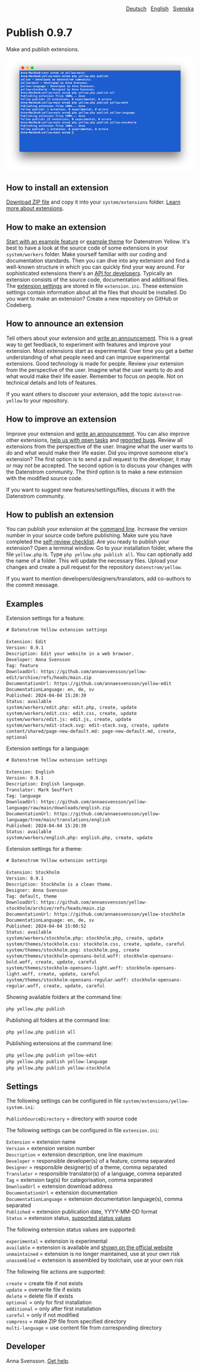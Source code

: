 <p align="right"><a href="README-de.md">Deutsch</a> &nbsp; <a href="README.md">English</a> &nbsp; <a href="README-sv.md">Svenska</a></p>

# Publish 0.9.7

Make and publish extensions.

<p align="center"><img src="SCREENSHOT.png" alt="Screenshot"></p>

## How to install an extension

[Download ZIP file](https://github.com/annaesvensson/yellow-publish/archive/refs/heads/main.zip) and copy it into your `system/extensions` folder. [Learn more about extensions](https://github.com/annaesvensson/yellow-update).

## How to make an extension

[Start with an example feature](https://github.com/datenstrom/yellow-newfeature) or [example theme](https://github.com/datenstrom/yellow-newtheme) for Datenstrom Yellow. It's best to have a look at the source code of some extensions in your `system/workers` folder. Make yourself familiar with our coding and documentation standards. Then you can dive into any extension and find a well-known structure in which you can quickly find your way around. For sophisticated extensions there's an [API for developers](https://datenstrom.se/yellow/help/api-for-developers). Typically an extension consists of the source code, documentation and additional files. The [extension settings](#settings) are stored in file `extension.ini`. These extension settings contain information about all the files that should be installed. Do you want to make an extension? Create a new repository on GitHub or Codeberg.

## How to announce an extension

Tell others about your extension and [write an announcement](https://github.com/datenstrom/community/discussions/categories/write-an-announcement). This is a great way to get feedback, to experiment with features and improve your extension. Most extensions start as experimental. Over time you get a better understanding of what people need and can improve experimental extensions. Good technology is made for people. Review your extension from the perspective of the user. Imagine what the user wants to do and what would make their life easier. Remember to focus on people. Not on technical details and lots of features.

If you want others to discover your extension, add the topic `datenstrom-yellow` to your repository.

## How to improve an extension

Improve your extension and [write an announcement](https://github.com/datenstrom/community/discussions/categories/write-an-announcement). You can also improve other extensions, [help us with open tasks](https://github.com/datenstrom/yellow/blob/main/TASKLIST.md) and [reported bugs](https://github.com/datenstrom/community/discussions/categories/report-a-bug). Review all extensions from the perspective of the user. Imagine what the user wants to do and what would make their life easier. Did you improve someone else's extension? The first option is to send a pull request to the developer, it may or may not be accepted. The second option is to discuss your changes with the Datenstrom community. The third option is to make a new extension with the modified source code.

If you want to suggest new features/settings/files, discuss it with the Datenstrom community.

## How to publish an extension

You can publish your extension at the [command line](https://github.com/annaesvensson/yellow-core). Increase the version number in your source code before publishing. Make sure you have completed the [self-review checklist](self-review-checklist.md). Are you ready to publish your extension? Open a terminal window. Go to your installation folder, where the file `yellow.php` is. Type `php yellow.php publish all`. You can optionally add the name of a folder. This will update the necessary files. Upload your changes and create a pull request for the repository `datenstrom/yellow`.

If you want to mention developers/designers/translators, add co-authors to the commit message.

## Examples

Extension settings for a feature:

~~~
# Datenstrom Yellow extension settings

Extension: Edit
Version: 0.9.1
Description: Edit your website in a web browser.
Developer: Anna Svensson
Tag: feature
DownloadUrl: https://github.com/annaesvensson/yellow-edit/archive/refs/heads/main.zip
DocumentationUrl: https://github.com/annaesvensson/yellow-edit
DocumentationLanguage: en, de, sv
Published: 2024-04-04 15:20:39
Status: available
system/workers/edit.php: edit.php, create, update
system/workers/edit.css: edit.css, create, update
system/workers/edit.js: edit.js, create, update
system/workers/edit-stack.svg: edit-stack.svg, create, update
content/shared/page-new-default.md: page-new-default.md, create, optional
~~~

Extension settings for a language:

~~~
# Datenstrom Yellow extension settings

Extension: English
Version: 0.9.1
Description: English language.
Translator: Mark Seuffert
Tag: language
DownloadUrl: https://github.com/annaesvensson/yellow-language/raw/main/downloads/english.zip
DocumentationUrl: https://github.com/annaesvensson/yellow-language/tree/main/translations/english
Published: 2024-04-04 15:20:39
Status: available
system/workers/english.php: english.php, create, update
~~~

Extension settings for a theme:

~~~
# Datenstrom Yellow extension settings

Extension: Stockholm
Version: 0.9.1
Description: Stockholm is a clean theme.
Designer: Anna Svensson
Tag: default, theme
DownloadUrl: https://github.com/annaesvensson/yellow-stockholm/archive/refs/heads/main.zip
DocumentationUrl: https://github.com/annaesvensson/yellow-stockholm
DocumentationLanguage: en, de, sv
Published: 2024-04-04 15:00:52
Status: available
system/workers/stockholm.php: stockholm.php, create, update
system/themes/stockholm.css: stockholm.css, create, update, careful
system/themes/stockholm.png: stockholm.png, create
system/themes/stockholm-opensans-bold.woff: stockholm-opensans-bold.woff, create, update, careful
system/themes/stockholm-opensans-light.woff: stockholm-opensans-light.woff, create, update, careful
system/themes/stockholm-opensans-regular.woff: stockholm-opensans-regular.woff, create, update, careful
~~~

Showing available folders at the command line:

`php yellow.php publish`  

Publishing all folders at the command line:

`php yellow.php publish all`  

Publishing extensions at the command line:

`php yellow.php publish yellow-edit`  
`php yellow.php publish yellow-language`  
`php yellow.php publish yellow-stockholm`  

## Settings

The following settings can be configured in file `system/extensions/yellow-system.ini`:

`PublishSourceDirectory` = directory with source code  

The following settings can be configured in file `extension.ini`:

`Extension` = extension name  
`Version` = extension version number  
`Description` = extension description, one line maximum  
`Developer` = responsible developer(s) of a feature, comma separated  
`Designer` = responsible designer(s) of a theme, comma separated  
`Translator` = responsible translator(s) of a language, comma separated  
`Tag` = extension tag(s) for categorisation, comma separated  
`DownloadUrl` = extension download address  
`DocumentationUrl` = extension documentation  
`DocumentationLanguage` = extension documentation language(s), comma separated  
`Published` = extension publication date, YYYY-MM-DD format  
`Status` = extension status, [supported status values](#settings-status)  

<a id="settings-status"></a>The following extension status values are supported:

`experimental` = extension is experimental  
`available` = extension is available and [shown on the official website](https://datenstrom.se/yellow/extensions/)  
`unmaintained` = extension is no longer maintained, use at your own risk  
`unassembled` = extension is assembled by toolchain, use at your own risk  

<a id="settings-actions"></a>The following file actions are supported:

`create` = create file if not exists  
`update` = overwrite file if exists  
`delete` = delete file if exists  
`optional` = only for first installation  
`additional` = only after first installation  
`careful` = only if not modified  
`compress` = make ZIP file from specified directory  
`multi-language` = use content file from corresponding directory  

## Developer

Anna Svensson. [Get help](https://datenstrom.se/yellow/help/).

